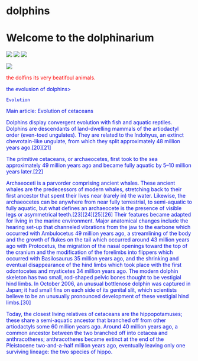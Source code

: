 # dolphins
<html>
    <h1>Welcome to the dolphinarium</h1>
    <p>
        <img src="/uploads/2020/12/dolphin-1132843_1920_0_1606901691.jpg"/>
        <img src="/uploads/2020/12/dolphins-1132847_1920_0_1606901692.jpg"/>
        <img src="/uploads/2020/12/dolphinarium-3578853_1920_0_1606901692.jpg"/>
    </p>
</html>
<img class="img" src="/uploads/2020/12/dolphinarium-3578853_1920_0_1606901692.jpg"/>
    

<p> <font color="red" </font> </p>the dolfins its very beatifoul animals.
<p> <font color="ligth blue" </font> </p> the evolusion of dolphins> 

    Evolution
Main article: Evolution of cetaceans

Dolphins display convergent evolution with fish and aquatic reptiles.
Dolphins are descendants of land-dwelling mammals of the artiodactyl order (even-toed ungulates). They are related to the Indohyus, an extinct chevrotain-like ungulate, from which they split approximately 48 million years ago.[20][21]

The primitive cetaceans, or archaeocetes, first took to the sea approximately 49 million years ago and became fully aquatic by 5–10 million years later.[22]

Archaeoceti is a parvorder comprising ancient whales. These ancient whales are the predecessors of modern whales, stretching back to their first ancestor that spent their lives near (rarely in) the water. Likewise, the archaeocetes can be anywhere from near fully terrestrial, to semi-aquatic to fully aquatic, but what defines an archaeocete is the presence of visible legs or asymmetrical teeth.[23][24][25][26] Their features became adapted for living in the marine environment. Major anatomical changes include the hearing set-up that channeled vibrations from the jaw to the earbone which occurred with Ambulocetus 49 million years ago, a streamlining of the body and the growth of flukes on the tail which occurred around 43 million years ago with Protocetus, the migration of the nasal openings toward the top of the cranium and the modification of the forelimbs into flippers which occurred with Basilosaurus 35 million years ago, and the shrinking and eventual disappearance of the hind limbs which took place with the first odontocetes and mysticetes 34 million years ago. The modern dolphin skeleton has two small, rod-shaped pelvic bones thought to be vestigial hind limbs. In October 2006, an unusual bottlenose dolphin was captured in Japan; it had small fins on each side of its genital slit, which scientists believe to be an unusually pronounced development of these vestigial hind limbs.[30]

Today, the closest living relatives of cetaceans are the hippopotamuses; these share a semi-aquatic ancestor that branched off from other artiodactyls some 60 million years ago. Around 40 million years ago, a common ancestor between the two branched off into cetacea and anthracotheres; anthracotheres became extinct at the end of the Pleistocene two-and-a-half million years ago, eventually leaving only one surviving lineage: the two species of hippo.
    

